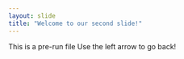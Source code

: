 ```yaml
---
layout: slide
title: "Welcome to our second slide!"
---
```

This is a pre-run file
Use the left arrow to go back!
